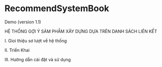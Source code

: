 # RecommendSystemBook
Demo (version 1.1)

HỆ THỐNG GỢI Ý SẢM PHẨM XÂY DỰNG DỰA TRÊN DANH SÁCH LIÊN KẾT

I. Gioi thiệu sơ lượt về hệ thống

II. Triển Khai

III. Hướng dẫn cài đặt và sử dụng
    
